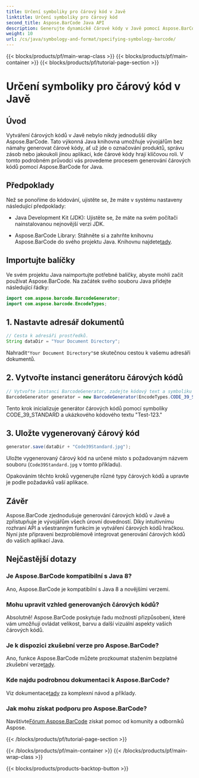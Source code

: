 ```yaml
---
title: Určení symboliky pro čárový kód v Javě
linktitle: Určení symboliky pro čárový kód
second_title: Aspose.BarCode Java API
description: Generujte dynamické čárové kódy v Javě pomocí Aspose.BarCode. Snadná integrace, všestranné přizpůsobení a robustní funkce pro všechny vaše potřeby čárových kódů.
weight: 10
url: /cs/java/symbology-and-format/specifying-symbology-barcode/
---
```


{{< blocks/products/pf/main-wrap-class >}}
{{< blocks/products/pf/main-container >}}
{{< blocks/products/pf/tutorial-page-section >}}

# Určení symboliky pro čárový kód v Javě


## Úvod

Vytváření čárových kódů v Javě nebylo nikdy jednodušší díky Aspose.BarCode. Tato výkonná Java knihovna umožňuje vývojářům bez námahy generovat čárové kódy, ať už jde o označování produktů, správu zásob nebo jakoukoli jinou aplikaci, kde čárové kódy hrají klíčovou roli. V tomto podrobném průvodci vás provedeme procesem generování čárových kódů pomocí Aspose.BarCode for Java.

## Předpoklady

Než se ponoříme do kódování, ujistěte se, že máte v systému nastaveny následující předpoklady:

- Java Development Kit (JDK): Ujistěte se, že máte na svém počítači nainstalovanou nejnovější verzi JDK.

-  Aspose.BarCode Library: Stáhněte si a zahrňte knihovnu Aspose.BarCode do svého projektu Java. Knihovnu najdete[tady](https://releases.aspose.com/barcode/java/).

## Importujte balíčky

Ve svém projektu Java naimportujte potřebné balíčky, abyste mohli začít používat Aspose.BarCode. Na začátek svého souboru Java přidejte následující řádky:

```java
import com.aspose.barcode.BarcodeGenerator;
import com.aspose.barcode.EncodeTypes;
```

## 1. Nastavte adresář dokumentů

```java
// Cesta k adresáři prostředků.
String dataDir = "Your Document Directory";
```

 Nahradit`"Your Document Directory"`se skutečnou cestou k vašemu adresáři dokumentů.

## 2. Vytvořte instanci generátoru čárových kódů

```java
// Vytvořte instanci BarcodeGenerator, zadejte kódový text a symboliku v konstruktoru
BarcodeGenerator generator = new BarcodeGenerator(EncodeTypes.CODE_39_STANDARD, "Test-123");
```

Tento krok inicializuje generátor čárových kódů pomocí symboliky CODE_39_STANDARD a ukázkového kódového textu "Test-123."

## 3. Uložte vygenerovaný čárový kód

```java
generator.save(dataDir + "Code39Standard.jpg");
```

Uložte vygenerovaný čárový kód na určené místo s požadovaným názvem souboru (`Code39Standard.jpg` v tomto příkladu).

Opakováním těchto kroků vygenerujte různé typy čárových kódů a upravte je podle požadavků vaší aplikace.

## Závěr

Aspose.BarCode zjednodušuje generování čárových kódů v Javě a zpřístupňuje je vývojářům všech úrovní dovedností. Díky intuitivnímu rozhraní API a všestranným funkcím je vytváření čárových kódů hračkou. Nyní jste připraveni bezproblémově integrovat generování čárových kódů do vašich aplikací Java.

## Nejčastější dotazy

### Je Aspose.BarCode kompatibilní s Java 8?
Ano, Aspose.BarCode je kompatibilní s Java 8 a novějšími verzemi.

### Mohu upravit vzhled generovaných čárových kódů?
Absolutně! Aspose.BarCode poskytuje řadu možností přizpůsobení, které vám umožňují ovládat velikost, barvu a další vizuální aspekty vašich čárových kódů.

### Je k dispozici zkušební verze pro Aspose.BarCode?
 Ano, funkce Aspose.BarCode můžete prozkoumat stažením bezplatné zkušební verze[tady](https://releases.aspose.com/).

### Kde najdu podrobnou dokumentaci k Aspose.BarCode?
 Viz dokumentace[tady](https://reference.aspose.com/barcode/java/) za komplexní návod a příklady.

### Jak mohu získat podporu pro Aspose.BarCode?
 Navštivte[Fórum Aspose.BarCode](https://forum.aspose.com/c/barcode/13) získat pomoc od komunity a odborníků Aspose.

{{< /blocks/products/pf/tutorial-page-section >}}

{{< /blocks/products/pf/main-container >}}
{{< /blocks/products/pf/main-wrap-class >}}

{{< blocks/products/products-backtop-button >}}
